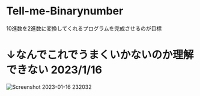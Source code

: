 # Tell-me-Binarynumber
10進数を2進数に変換してくれるプログラムを完成させるのが目標

# ↓なんでこれでうまくいかないのか理解できない 2023/1/16
![Screenshot 2023-01-16 232032](https://user-images.githubusercontent.com/86777445/212699933-879fc02b-486d-4b81-bbb8-694f8aa7ae6d.jpg)
